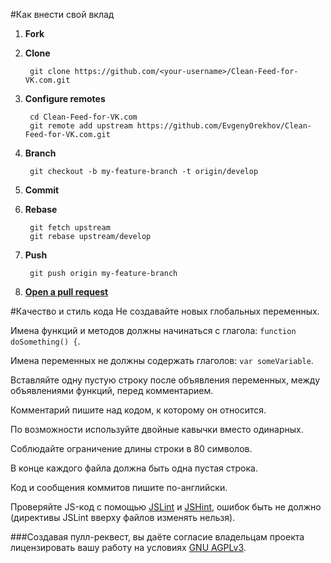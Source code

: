 #Как внести свой вклад

1. **Fork**
2. **Clone**

        git clone https://github.com/<your-username>/Clean-Feed-for-VK.com.git
3. **Configure remotes**

        cd Clean-Feed-for-VK.com
        git remote add upstream https://github.com/EvgenyOrekhov/Clean-Feed-for-VK.com.git
4. **Branch**

        git checkout -b my-feature-branch -t origin/develop
5. **Commit**
6. **Rebase**

        git fetch upstream
        git rebase upstream/develop
7. **Push**

        git push origin my-feature-branch
8. **[Open a pull request](https://help.github.com/articles/using-pull-requests/ "Using pull requests · GitHub Help")**

#Качество и стиль кода
Не создавайте новых глобальных переменных.

Имена функций и методов должны начинаться с глагола: `function doSomething() {`.

Имена переменных не должны содержать глаголов: `var someVariable`.

Вставляйте одну пустую строку после объявления переменных, между объявлениями функций, перед комментарием.

Комментарий пишите над кодом, к которому он относится.

По возможности используйте двойные кавычки вместо одинарных.

Соблюдайте ограничение длины строки в 80 символов.

В конце каждого файла должна быть одна пустая строка.

Код и сообщения коммитов пишите по-английски.

Проверяйте JS-код с помощью [JSLint](http://jslint.com) и [JSHint](http://jshint.com), ошибок быть не должно (директивы JSLint вверху файлов изменять нельзя).

###Создавая пулл-реквест, вы даёте согласие владельцам проекта лицензировать вашу работу на условиях [GNU AGPLv3](LICENSE).
